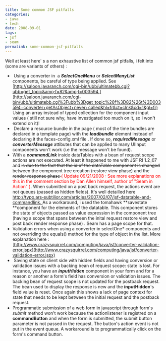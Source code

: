 ```yaml
---
title: Some common JSF pitfalls
categories: 
- java
- tech
date: 2008-09-01
tags: 
- jsf
- seam
permalink: some-common-jsf-pitfalls
---
```


Well at least here' s a non exhaustive list of common jsf pitfalls, i felt into (some are variants of others) :
-  Using a converter in  a **_SelectOneMenu_** or **_SelectManyList_** components, be careful of type being applied. See [http://saloon.javaranch.com/cgi-bin/ubb/ultimatebb.cgi?ubb=get_topic&amp;f=82&amp;t=003594.](http://saloon.javaranch.com/cgi-bin/ubb/ultimatebb.cgi%3Fubb%3Dget_topic%26f%3D82%26t%3D003594+converter+getAsObject+never+called&hl=fr&ct=clnk&cd=1&gl=fr) Using an array instead of typed collection for the component input values ( still not sure why, have investigated too much on it, so i won't extend on it)!
-  Declare a resource bundle in the page ( most of the time bundles are declared in a template page) with the **_loadbundle_** element instead of declaring it the faces-config.xml file . If done so, **_requiredMessage_** or **_converterMessage_** attibutes that can be applied to many UIInput components won't work (i.e the message won't be found).
- With a **_commandLink_** inside dataTables with a bean of request scope actions are not executed. At least it happened to me with JSF RI 1.2_07 and <span class="Apple-style-span" style="text-decoration: line-through">is due to the fact that the id of the dataTable component is changed between the component tree creation (restore view phase) and the render response phase </span><span style="color: red">( Update 09/21/2008 : See more explanations on this in the comment section by Dan Allen himself, author of "Seam in Action" )</span>. When submitted on a post back request, the actions event are not queues (passed as hidden fields). It's well detailled here [http://typo.ars-subtilior.com/articles/2007/02/07/jsf-datatable-and-commandlink. ](http://typo.ars-subtilior.com/articles/2007/02/07/jsf-datatable-and-commandlink)As a workaround, i used the tomahawk **savestate **component for the elements of the datatable. This component stores the state of objects passed as value expression in the component tree (having a scope that spans between the inital request restore view and post back render response phase) . Seam has a page scope for that.
- Validation errors when using a converter in selectOne* components and not overriding the equals() method for the type of object in the list. More explanation here : [http://www.crazysquirrel.com/computing/java/jsf/converter-validation-error.jspx](http://www.crazysquirrel.com/computing/java/jsf/converter-validation-error.jspx)
-  Saving state on client side with hidden fields and having conversion or validation issues with a backing bean of request scope: state is lost. For instance, you have an _**inputHidden**_ component in your form and for a reason or another a form's field has conversion or validation issues. The backing bean of request scope is not updated for the postback request. The bean used to display the response is new and the **inputHidden**'s field value is reset. Once again this shows a lack of page context for state that needs to be kept between the initial request and the postback request.
- Programmatic submission of a web form in javascript through form's _submit_ method won't work because the actionlistener is registred on a **commandButton** and when the form is submitted, the submit button parameter is not passed in the request. The button's action event is not put in the event queue. A workaround is to programmatically click on the form's command button.


